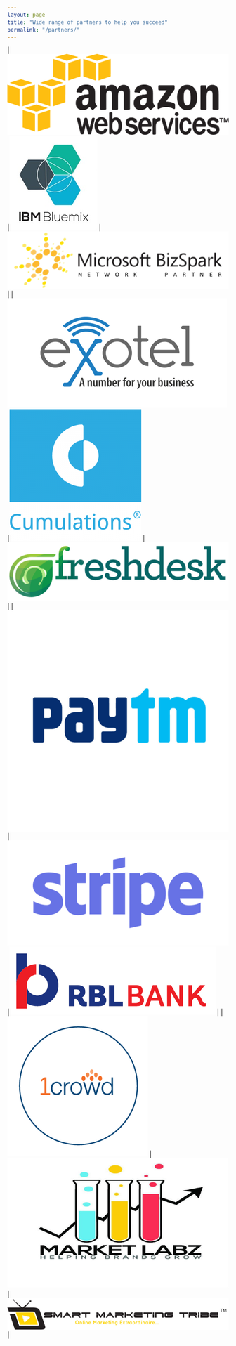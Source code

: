 ```yaml
---
layout: page
title: "Wide range of partners to help you succeed"
permalink: "/partners/"
---
```


|![AWS][aws]  |![IBM][IBM]  |![Microsoft][microsoft]  |
|![exotel][exotel]  |![cumulations][cumulations]  |![freshdesk][freshdesk]  |
|![Paytm][paytm]  |![stripe][stripe]  |![rbl][rbl]  |
|![1Crowd][1crowd]  |![marketlabz][marketlabz]  |![smart-marketing-tribe][smart-marketing-tribe]  |


[aws]: /public/aws.png "Amazon Web Services - $1000 credit"
[IBM]: /public/bluemix.jpg "IBM Bluemix - $1000/month credit for 1 year"
[microsoft]: /public/bizspark.png "Microsoft BizSpark - $750/month for 3 years or $120,000/2 years"
[cumulations]: /public/cumulations.png "Cumulations - mobile app development specialists"
[paytm]: /public/paytm.jpg "PayTM - fee-free transactions up to Rs. 300,000"
[1crowd]: /public/1crowd.png "1Crowd - equity crowdfunding advice and evaluation for select startups"
[stripe]: /public/stripe.png "Stripe Atlas - expedited business setup and global payments processing"
[rbl]: /public/rbl.png "RBL - expedited banking and startup advice"
[smart-marketing-tribe]: /public/smartmarketingtribe.png "Smart Marketing Tribe - Digital marketing advice and training"
[marketlabz]: /public/marketlabz.jpg "Market Labz - Digital marketing advice and services"
[exotel]: /public/exotel.png "Exotel - 6 months free service"
[freshdesk]: /public/freshdesk.png "FreshDesk - 6 months free service"
